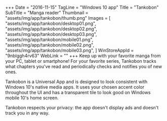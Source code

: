 +++
Date = "2016-11-15"
TagLine = "Windows 10 app"
Title = "Tankobon"
SubTitle = "Manga reader"
Thumbnail = "assets/img/app/tankobon/thumb.png"
Images = [
  "assets/img/app/tankobon/desktop01.png",
  "assets/img/app/tankobon/desktop02.png",
  "assets/img/app/tankobon/desktop03.png",
  "assets/img/app/tankobon/mobile01.png",
  "assets/img/app/tankobon/mobile02.png",
  "assets/img/app/tankobon/mobile03.png",
]
WinStoreAppId = "9nblggh4rv63"
WebLink = ""
+++
Keep up with your favorite manga from your PC, tablet or smartphone! For your favorite series, Tankobon tracks what chapters you've read and periodically checks and notifies you of new ones.

Tankobon is a Universal App and is designed to look consistent with Windows 10's native media apps. It uses your chosen accent color throughout the UI and has a transparent tile to look good on Windows mobile 10's home screen.

Tankobon respects your privacy: the app doesn't display ads and doesn't track you in any way.